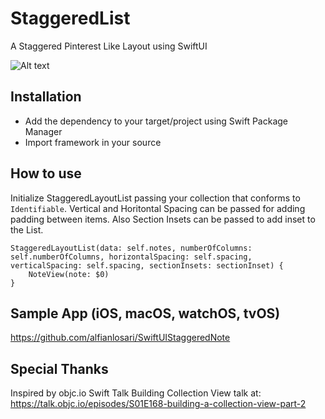 # StaggeredList

A Staggered Pinterest Like Layout using SwiftUI

![Alt text](./promo.png?raw=true "A Staggered Pinterest Like Layout using SwiftUI")

## Installation
- Add the dependency to your target/project using Swift Package Manager
- Import framework in your source

## How to use
Initialize StaggeredLayoutList passing your collection that conforms to `Identifiable`. Vertical and Horitontal Spacing can be passed for adding padding between items. Also Section Insets can be passed to add inset to the List.
```
StaggeredLayoutList(data: self.notes, numberOfColumns: self.numberOfColumns, horizontalSpacing: self.spacing, verticalSpacing: self.spacing, sectionInsets: sectionInset) {
    NoteView(note: $0)
}
```

## Sample App (iOS, macOS, watchOS, tvOS)
https://github.com/alfianlosari/SwiftUIStaggeredNote

## Special Thanks
Inspired by objc.io Swift Talk Building Collection View talk at:
https://talk.objc.io/episodes/S01E168-building-a-collection-view-part-2
